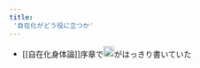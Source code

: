 ```yaml
---
title:
 '自在化がどう役に立つか'
---
```


- [[自在化身体論]]序章で<img src='https://scrapbox.io/api/pages/blu3mo-public/drinami/icon' alt='drinami.icon' height="19.5"/>がはっきり書いていた

